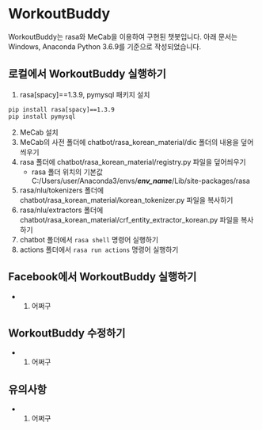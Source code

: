 # WorkoutBuddy
WorkoutBuddy는 rasa와 MeCab을 이용하여 구현된 챗봇입니다.
아래 문서는 Windows, Anaconda Python 3.6.9를 기준으로 작성되었습니다.

## 로컬에서 WorkoutBuddy 실행하기
1. rasa[spacy]==1.3.9, pymysql 패키지 설치
```
pip install rasa[spacy]==1.3.9
pip install pymysql
```
2. MeCab 설치
3. MeCab의 사전 폴더에 chatbot/rasa_korean_material/dic 폴더의 내용을 덮어씌우기
4. rasa 폴더에 chatbot/rasa_korean_material/registry.py 파일을 덮어씌우기
    * rasa 폴더 위치의 기본값 C:/Users/user/Anaconda3/envs/***env_name***/Lib/site-packages/rasa
5. rasa/nlu/tokenizers 폴더에 chatbot/rasa_korean_material/korean_tokenizer.py 파일을 복사하기
6. rasa/nlu/extractors 폴더에 chatbot/rasa_korean_material/crf_entity_extractor_korean.py 파일을 복사하기
7. chatbot 폴더에서 ```rasa shell``` 명령어 실행하기
8. actions 폴더에서 ```rasa run actions``` 명령어 실행하기

## Facebook에서 WorkoutBuddy 실행하기
* 1. 어쩌구

## WorkoutBuddy 수정하기
* 1. 어쩌구

## 유의사항
* 1. 어쩌구
